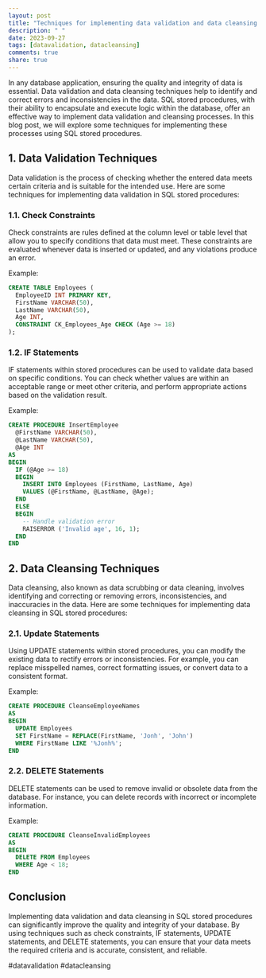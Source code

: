 ```yaml
---
layout: post
title: "Techniques for implementing data validation and data cleansing in SQL stored procedures"
description: " "
date: 2023-09-27
tags: [datavalidation, datacleansing]
comments: true
share: true
---
```


In any database application, ensuring the quality and integrity of data is essential. Data validation and data cleansing techniques help to identify and correct errors and inconsistencies in the data. SQL stored procedures, with their ability to encapsulate and execute logic within the database, offer an effective way to implement data validation and cleansing processes. In this blog post, we will explore some techniques for implementing these processes using SQL stored procedures.

## 1. Data Validation Techniques

Data validation is the process of checking whether the entered data meets certain criteria and is suitable for the intended use. Here are some techniques for implementing data validation in SQL stored procedures:

### 1.1. Check Constraints

Check constraints are rules defined at the column level or table level that allow you to specify conditions that data must meet. These constraints are evaluated whenever data is inserted or updated, and any violations produce an error.

Example:
```sql
CREATE TABLE Employees (
  EmployeeID INT PRIMARY KEY,
  FirstName VARCHAR(50),
  LastName VARCHAR(50),
  Age INT,
  CONSTRAINT CK_Employees_Age CHECK (Age >= 18)
);
```

### 1.2. IF Statements

IF statements within stored procedures can be used to validate data based on specific conditions. You can check whether values are within an acceptable range or meet other criteria, and perform appropriate actions based on the validation result.

Example:
```sql
CREATE PROCEDURE InsertEmployee
  @FirstName VARCHAR(50),
  @LastName VARCHAR(50),
  @Age INT
AS
BEGIN
  IF (@Age >= 18)
  BEGIN
    INSERT INTO Employees (FirstName, LastName, Age)
    VALUES (@FirstName, @LastName, @Age);
  END
  ELSE
  BEGIN
    -- Handle validation error
    RAISERROR ('Invalid age', 16, 1);
  END
END
```

## 2. Data Cleansing Techniques

Data cleansing, also known as data scrubbing or data cleaning, involves identifying and correcting or removing errors, inconsistencies, and inaccuracies in the data. Here are some techniques for implementing data cleansing in SQL stored procedures:

### 2.1. Update Statements

Using UPDATE statements within stored procedures, you can modify the existing data to rectify errors or inconsistencies. For example, you can replace misspelled names, correct formatting issues, or convert data to a consistent format.

Example:
```sql
CREATE PROCEDURE CleanseEmployeeNames
AS
BEGIN
  UPDATE Employees
  SET FirstName = REPLACE(FirstName, 'Jonh', 'John')
  WHERE FirstName LIKE '%Jonh%';
END
```

### 2.2. DELETE Statements

DELETE statements can be used to remove invalid or obsolete data from the database. For instance, you can delete records with incorrect or incomplete information.

Example:
```sql
CREATE PROCEDURE CleanseInvalidEmployees
AS
BEGIN
  DELETE FROM Employees
  WHERE Age < 18;
END
```

## Conclusion

Implementing data validation and data cleansing in SQL stored procedures can significantly improve the quality and integrity of your database. By using techniques such as check constraints, IF statements, UPDATE statements, and DELETE statements, you can ensure that your data meets the required criteria and is accurate, consistent, and reliable.

#datavalidation #datacleansing